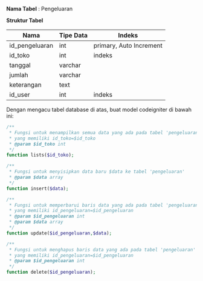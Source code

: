 **Nama Tabel** : Pengeluaran

**Struktur Tabel**
<table>
  <thead>
    <tr>
      <th>Nama</th>
      <th>Tipe Data</th>
      <th>Indeks</th>
    </tr>
  </thead>
  <tbody>
    <tr>
      <td>id_pengeluaran</td>
      <td>int</td>
      <td>primary, Auto Increment</td>
    </tr>
    <tr>
      <td>id_toko</td>
      <td>int</td>
      <td>indeks</td>
    </tr>
    <tr>
      <td>tanggal</td>
      <td>varchar</td>
      <td></td>
    </tr>
    <tr>
      <td>jumlah</td>
      <td>varchar</td>
      <td></td>
    </tr>
    <tr>
      <td>keterangan</td>
      <td>text</td>
      <td></td>
    </tr>
    <tr>
      <td>id_user</td>
      <td>int</td>
      <td>indeks</td>
    </tr>
  </tbody>
</table>

Dengan mengacu tabel database di atas, buat model codeigniter di bawah ini:
```php
/**
 * Fungsi untuk menampilkan semua data yang ada pada tabel 'pengeluaran'
 * yang memiliki id_toko=$id_toko
 * @param $id_toko int
 */
function lists($id_toko);

/**
 * Fungsi untuk menyisipkan data baru $data ke tabel 'pengeluaran'
 * @param $data array
 */
function insert($data);

/**
 * Fungsi untuk memperbarui baris data yang ada pada tabel 'pengeluaran'
 * yang memiliki id_pengeluaran=$id_pengeluaran
 * @param $id_pengeluaran int
 * @param $data array
 */
function update($id_pengeluaran,$data);

/**
 * Fungsi untuk menghapus baris data yang ada pada tabel 'pengeluaran'
 * yang memiliki id_pengeluaran=$id_pengeluaran
 * @param $id_pengeluaran int
 */
function delete($id_pengeluaran);
```
